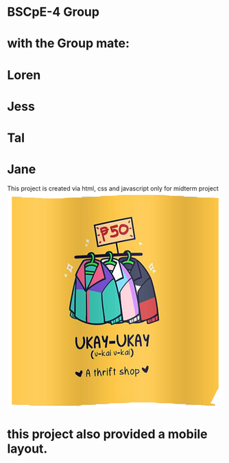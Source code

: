 ﻿ # BSCpE-4 Group
 # with the Group mate:
# Loren
# Jess
# Tal
# Jane

 

This project is created via html, css and javascript only for midterm project <img src="images/Ukay-Ni-Lola.png">
 # this project also provided a mobile layout.





